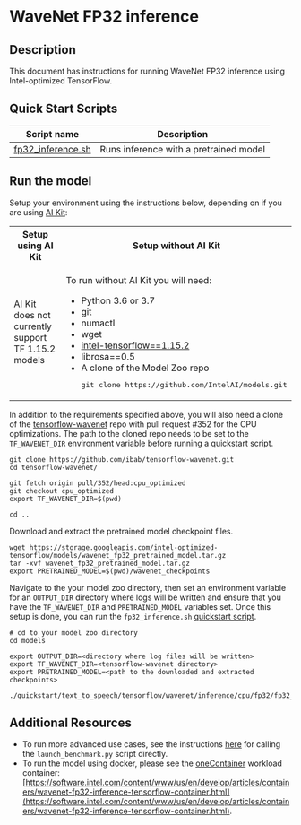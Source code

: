 <!--- 0. Title -->
# WaveNet FP32 inference

<!-- 10. Description -->
## Description

This document has instructions for running WaveNet FP32 inference using
Intel-optimized TensorFlow.

<!--- 40. Quick Start Scripts -->
## Quick Start Scripts

| Script name | Description |
|-------------|-------------|
| [fp32_inference.sh](/quickstart/text_to_speech/tensorflow/wavenet/inference/cpu/fp32/fp32_inference.sh) | Runs inference with a pretrained model |

<!--- 50. AI Kit -->
## Run the model

Setup your environment using the instructions below, depending on if you are
using [AI Kit](/docs/general/tensorflow/AIKit.md):

<table>
  <tr>
    <th>Setup using AI Kit</th>
    <th>Setup without AI Kit</th>
  </tr>
  <tr>
    <td>
      <p>AI Kit does not currently support TF 1.15.2 models</p>
    </td>
    <td>
      <p>To run without AI Kit you will need:</p>
      <ul>
        <li>Python 3.6 or 3.7
        <li>git
        <li>numactl
        <li>wget
        <li><a href="https://pypi.org/project/intel-tensorflow/1.15.2/">intel-tensorflow==1.15.2</a>
        <li>librosa==0.5
        <li>A clone of the Model Zoo repo<br />
        <pre>git clone https://github.com/IntelAI/models.git</pre>
      </ul>
    </td>
  </tr>
</table>

In addition to the requirements specified above, you will also need a clone
of the [tensorflow-wavenet](https://github.com/ibab/tensorflow-wavenet)
repo with pull request #352 for the CPU optimizations.  The path to
the cloned repo needs to be set to the `TF_WAVENET_DIR` environment variable
before running a quickstart script.
```
git clone https://github.com/ibab/tensorflow-wavenet.git
cd tensorflow-wavenet/

git fetch origin pull/352/head:cpu_optimized
git checkout cpu_optimized
export TF_WAVENET_DIR=$(pwd)

cd ..
```

Download and extract the pretrained model checkpoint files.
```
wget https://storage.googleapis.com/intel-optimized-tensorflow/models/wavenet_fp32_pretrained_model.tar.gz
tar -xvf wavenet_fp32_pretrained_model.tar.gz
export PRETRAINED_MODEL=$(pwd)/wavenet_checkpoints
```

Navigate to the your model zoo directory, then set an environment variable
for an `OUTPUT_DIR` directory where logs will be written and ensure that you
have the `TF_WAVENET_DIR` and `PRETRAINED_MODEL` variables set. Once this
setup is done, you can run the `fp32_inference.sh` [quickstart script](#quick-start-scripts).
```
# cd to your model zoo directory
cd models

export OUTPUT_DIR=<directory where log files will be written>
export TF_WAVENET_DIR=<tensorflow-wavenet directory>
export PRETRAINED_MODEL=<path to the downloaded and extracted checkpoints>

./quickstart/text_to_speech/tensorflow/wavenet/inference/cpu/fp32/fp32_inference.sh
```

<!--- 90. Resource Links-->
## Additional Resources

* To run more advanced use cases, see the instructions [here](Advanced.md)
  for calling the `launch_benchmark.py` script directly.
* To run the model using docker, please see the [oneContainer](http://software.intel.com/containers)
  workload container:<br />
  [https://software.intel.com/content/www/us/en/develop/articles/containers/wavenet-fp32-inference-tensorflow-container.html](https://software.intel.com/content/www/us/en/develop/articles/containers/wavenet-fp32-inference-tensorflow-container.html).

